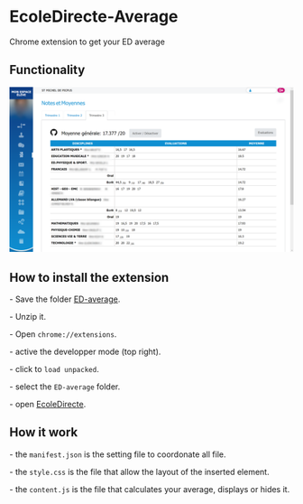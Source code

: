 # EcoleDirecte-Average
<p>Chrome extension to get your ED average</p>
<h2>Functionality</h2>
<img src="example.png">
<h2>How to install the extension</h2>
<p> - Save the folder <a href="https://github.com/augustin7698/EcoleDirecte-Average/raw/main/ED-average.zip">ED-average</a>.</p>
<p> - Unzip it.</p>
<p> - Open <code>chrome://extensions</code>.</p>
<p> - active the developper mode (top right).</p>
<p> - click to <code>load unpacked</code>.</p>
<p> - select the <code>ED-average</code> folder.</p>
<p> - open <a href="https://www.ecoledirecte.com" target="_blank">EcoleDirecte</a>.</p>
<h2>How it work</h2>
<p> - the <code>manifest.json</code> is the setting file to coordonate all file.</p>
<p> - the <code>style.css</code> is the file that allow the layout of the inserted element.</p>
<p> - the <code>content.js</code> is the file that calculates your average, displays or hides it.</p>
